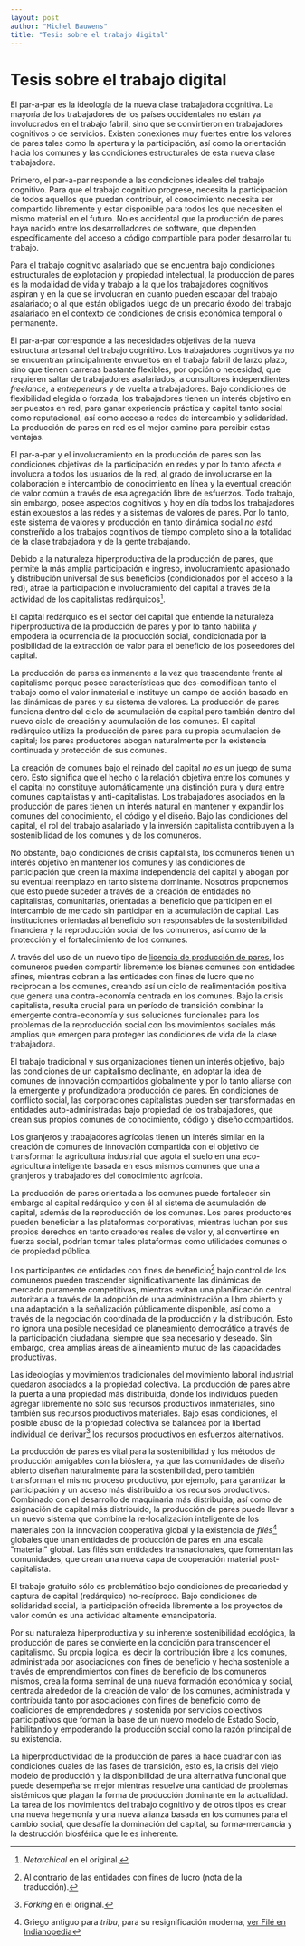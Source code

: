 ```yaml
---
layout: post
author: "Michel Bauwens"
title: "Tesis sobre el trabajo digital"
---
```


Tesis sobre el trabajo digital
==============================

El par-a-par es la ideología de la nueva clase trabajadora cognitiva. La
mayoría de los trabajadores de los países occidentales no están ya
involucrados en el trabajo fabril, sino que se convirtieron en
trabajadores cognitivos o de servicios.  Existen conexiones muy fuertes
entre los valores de pares tales como la apertura y la participación,
así como la orientación hacia los comunes y las condiciones
estructurales de esta nueva clase trabajadora.

Primero, el par-a-par responde a las condiciones ideales del trabajo
cognitivo.  Para que el trabajo cognitivo progrese, necesita la
participación de todos aquellos que puedan contribuir, el conocimiento
necesita ser compartido libremente y estar disponible para todos los que
necesiten el mismo material en el futuro. No es accidental que la
producción de pares haya nacido entre los desarrolladores de software,
que dependen específicamente del acceso a código compartible para poder
desarrollar tu trabajo.

Para el trabajo cognitivo asalariado que se encuentra bajo condiciones
estructurales de explotación y propiedad intelectual, la producción de
pares es la modalidad de vida y trabajo a la que los trabajadores
cognitivos aspiran y en la que se involucran en cuanto pueden escapar
del trabajo asalariado; o al que están obligados luego de un precario
éxodo del trabajo asalariado en el contexto de condiciones de crisis
económica temporal o permanente.

El par-a-par corresponde a las necesidades objetivas de la nueva
estructura artesanal del trabajo cognitivo. Los trabajadores cognitivos
ya no se encuentran principalmente envueltos en el trabajo fabril de
larzo plazo, sino que tienen carreras bastante flexibles, por opción o
necesidad, que requieren saltar de trabajadores asalariados, a
consultores independientes _freelance_, a _entrepeneurs_ y de vuelta a
trabajadores. Bajo condiciones de flexibilidad elegida o forzada, los
trabajadores tienen un interés objetivo en ser puestos en red, para
ganar experiencia práctica y capital tanto social como reputacional, así
como acceso a redes de intercambio y solidaridad. La producción de pares
en red es el mejor camino para percibir estas ventajas.

El par-a-par y el involucramiento en la producción de pares son las
condiciones objetivas de la participación en redes y por lo tanto afecta
e involucra a todos los usuarios de la red, al grado de involucrarse en
la colaboración e intercambio de conocimiento en línea y la eventual
creación de valor común a través de esa agregación libre de esfuerzos.
Todo trabajo, sin embargo, posee aspectos cognitivos y hoy en día todos
los trabajadores están expuestos a las redes y a sistemas de valores de
pares. Por lo tanto, este sistema de valores y producción en tanto
dinámica social *no está* constreñido a los trabajos cognitivos de
tiempo completo sino a la totalidad de la clase trabajadora y de la
gente trabajando.

Debido a la naturaleza hiperproductiva de la producción de pares, que
permite la más amplia participación e ingreso, involucramiento
apasionado y distribución universal de sus beneficios (condicionados por
el acceso a la red), atrae la participación e involucramiento del
capital a través de la actividad de los capitalistas
redárquicos[^netarchic].

[^netarchic]: _Netarchical_ en el original.

El capital redárquico es el sector del capital que entiende la
naturaleza hiperproductiva de la producción de pares y por lo tanto
habilita y empodera la ocurrencia de la producción social, condicionada
por la posibilidad de la extracción de valor para el beneficio de los
poseedores del capital.

La producción de pares es inmanente a la vez que trascendente frente al
capitalismo porque posee características que des-comodifican tanto el
trabajo como el valor inmaterial e instituye un campo de acción basado
en las dinámicas de pares y su sistema de valores. La producción de
pares funciona dentro del ciclo de acumulación de capital pero también
dentro del nuevo ciclo de creación y acumulación de los comunes. El
capital redárquico utiliza la producción de pares para su propia
acumulación de capital; los pares productores abogan naturalmente por la
existencia continuada y protección de sus comunes.

La creación de comunes bajo el reinado del capital *no es* un juego de
suma cero. Esto significa que el hecho o la relación objetiva entre los
comunes y el capital no constituye automáticamente una distinción pura y
dura entre comunes capitalistas y anti-capitalistas. Los trabajadores
asociados en la producción de pares tienen un interés natural en
mantener y expandir los comunes del conocimiento, el código y el diseño.
Bajo las condiciones del capital, el rol del trabajo asalariado y la
inversión capitalista contribuyen a la sostenibilidad de los comunes y
de los comuneros.

No obstante, bajo condiciones de crisis capitalista, los comuneros
tienen un interés objetivo en mantener los comunes y las condiciones de
participación que creen la máxima independencia del capital y abogan por
su eventual reemplazo en tanto sistema dominante. Nosotros proponemos
que esto puede suceder a través de la creación de entidades no
capitalistas, comunitarias, orientadas al beneficio que participen en el
intercambio de mercado sin participar en la acumulación de capital. Las
instituciones orientadas al beneficio son responsables de la
sostenibilidad financiera y la reproducción social de los comuneros, así
como de la protección y el fortalecimiento de los comunes.

A través del uso de un nuevo tipo de [licencia de producción de
pares](http://endefensadelsl.org/ppl_deed_es.html), los comuneros pueden
compartir libremente los bienes comunes con entidades afines, mientras
cobran a las entidades con fines de lucro que no reciprocan a los
comunes, creando así un ciclo de realimentación positiva que genera una
contra-economía centrada en los comunes. Bajo la crisis capitalista,
resulta crucial para un período de transición combinar la emergente
contra-economía y sus soluciones funcionales para los problemas de la
reproducción social con los movimientos sociales más amplios que emergen
para proteger las condiciones de vida de la clase trabajadora.

El trabajo tradicional y sus organizaciones tienen un interés objetivo,
bajo las condiciones de un capitalismo declinante, en adoptar la idea de
comunes de innovación compartidos globalmente y por lo tanto aliarse con
la emergente y profundizadora producción de pares. En condiciones de
conflicto social, las corporaciones capitalistas pueden ser
transformadas en entidades auto-administradas bajo propiedad de los
trabajadores, que crean sus propios comunes de conocimiento, código y
diseño compartidos.

Los granjeros y trabajadores agrícolas tienen un interés similar en la
creación de comunes de innovación compartida con el objetivo de
transformar la agricultura industrial que agota el suelo en una
eco-agricultura inteligente basada en esos mismos comunes que una a
granjeros y trabajadores del conocimiento agrícola.

La producción de pares orientada a los comunes puede fortalecer sin
embargo al capital redárquico y con él al sistema de acumulación de
capital, además de la reproducción de los comunes. Los pares productores
pueden beneficiar a las plataformas corporativas, mientras luchan por
sus propios derechos en tanto creadores reales de valor y, al
convertirse en fuerza social, podrían tomar tales plataformas como
utilidades comunes o de propiedad pública.

Los participantes de entidades con fines de beneficio[^NdT] bajo control
de los comuneros pueden trascender significativamente las dinámicas de
mercado puramente competitivas, mientras evitan una planificación
central autoritaria a través de la adopción de una administración a
libro abierto y una adaptación a la señalización públicamente
disponible, así como a través de la negociación coordinada de la
producción y la distribución. Esto no ignora una posible necesidad de
planeamiento democrático a través de la participación ciudadana, siempre
que sea necesario y deseado. Sin embargo, crea amplias áreas de
alineamiento mutuo de las capacidades productivas.

[^NdT]: Al contrario de las entidades con fines de lucro (nota de la
traducción).

Las ideologías y movimientos tradicionales del movimiento laboral
industrial quedaron asociados a la propiedad colectiva. La producción de
pares abre la puerta a una propiedad más distribuida, donde los
individuos pueden agregar libremente no sólo sus recursos productivos
inmateriales, sino también sus recursos productivos materiales. Bajo
esas condiciones, el posible abuso de la propiedad colectiva se balancea
por la libertad individual de derivar[^fork] los recursos productivos en
esfuerzos alternativos.

[^fork]: _Forking_ en el original.

La producción de pares es vital para la sostenibilidad y los métodos de
producción amigables con la biósfera, ya que las comunidades de diseño
abierto diseñan naturalmente para la sostenibilidad, pero también
transforman el mismo proceso productivo, por ejemplo, para garantizar la
participación y un acceso más distribuido a los recursos productivos.
Combinado con el desarrollo de maquinaria más distribuida, así como de
asignación de capital más distribuido, la producción de pares puede
llevar a un nuevo sistema que combine la re-localización inteligente de
los materiales con la innovación cooperativa global y la existencia de
_filés_[^file] globales que unan entidades de producción de pares en una
escala "material" global. Las filés son entidades transnacionales, que
fomentan las comunidades, que crean una nueva capa de cooperación
material post-capitalista.

[^file]: Griego antiguo para _tribu_, para su resignificación moderna, [ver
         Filé en Indianopedia](http://lasindias.net/indianopedia/Fil%C3%A9)

El trabajo gratuito sólo es problemático bajo condiciones de precariedad
y captura de capital (redárquico) no-recíproco. Bajo condiciones de
solidaridad social, la participación ofrecida libremente a los proyectos
de valor común es una actividad altamente emancipatoria.

Por su naturaleza hiperproductiva y su inherente sostenibilidad
ecológica, la producción de pares se convierte en la condición para
transcender el capitalismo. Su propia lógica, es decir la contribución
libre a los comunes, administrada por asociaciones con fines de
beneficio y hecha sostenible a través de emprendimientos con fines de
beneficio de los comuneros mismos, crea la forma seminal de una nueva
formación económica y social, centrada alrededor de la creación de valor
de los comunes, administrada y contribuida tanto por asociaciones con
fines de beneficio como de coaliciones de emprendedores y sostenida por
servicios colectivos participativos que forman la base de un nuevo
modelo de Estado Socio, habilitando y empoderando la producción social
como la razón principal de su existencia.

La hiperproductividad de la producción de pares la hace cuadrar con las
condiciones duales de las fases de transición, esto es, la crisis del
viejo modelo de producción y la disponibilidad de una alternativa
funcional que puede desempeñarse mejor mientras resuelve una cantidad de
problemas sistémicos que plagan la forma de producción dominante en la
actualidad. La tarea de los movimientos del trabajo cognitivo y de otros
tipos es crear una nueva hegemonía y una nueva alianza basada en los
comunes para el cambio social, que desafíe la dominación del capital, su
forma-mercancía y la destrucción biosférica que le es inherente.
